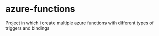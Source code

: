 # azure-functions
Project in which i create multiple azure functions with different types of triggers and bindings
